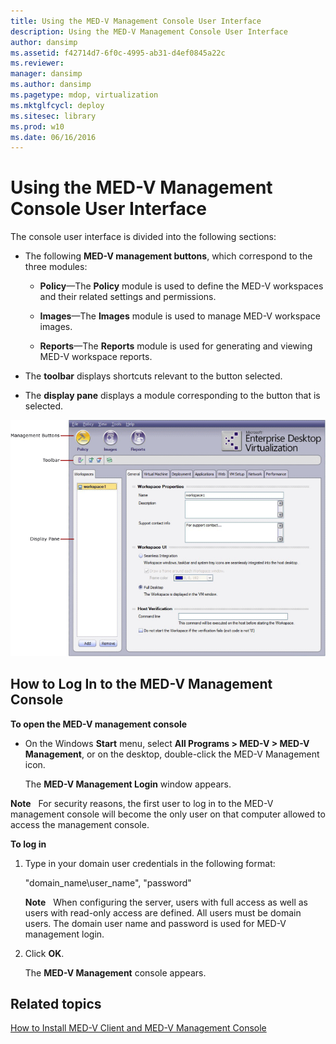 ```yaml
---
title: Using the MED-V Management Console User Interface
description: Using the MED-V Management Console User Interface
author: dansimp
ms.assetid: f42714d7-6f0c-4995-ab31-d4ef0845a22c
ms.reviewer: 
manager: dansimp
ms.author: dansimp
ms.pagetype: mdop, virtualization
ms.mktglfcycl: deploy
ms.sitesec: library
ms.prod: w10
ms.date: 06/16/2016
---
```



# Using the MED-V Management Console User Interface


The console user interface is divided into the following sections:

-   The following **MED-V management buttons**, which correspond to the three modules:

    -   **Policy**—The **Policy** module is used to define the MED-V workspaces and their related settings and permissions.

    -   **Images**—The **Images** module is used to manage MED-V workspace images.

    -   **Reports**—The **Reports** module is used for generating and viewing MED-V workspace reports.

-   The **toolbar** displays shortcuts relevant to the button selected.

-   The **display pane** displays a module corresponding to the button that is selected.

![](images/medv-ui-console-general.gif)

## How to Log In to the MED-V Management Console


**To open the MED-V management console**

-   On the Windows **Start** menu, select **All Programs &gt; MED-V &gt; MED-V Management**, or on the desktop, double-click the MED-V Management icon.

    The **MED-V Management Login** window appears.

**Note**  
For security reasons, the first user to log in to the MED-V management console will become the only user on that computer allowed to access the management console.

 

**To log in**

1.  Type in your domain user credentials in the following format:

    "domain\_name\\user\_name", "password"

    **Note**  
    When configuring the server, users with full access as well as users with read-only access are defined. All users must be domain users. The domain user name and password is used for MED-V management login.

     

2.  Click **OK**.

    The **MED-V Management** console appears.

## Related topics


[How to Install MED-V Client and MED-V Management Console](how-to-install-med-v-client-and-med-v-management-console.md)

 

 





